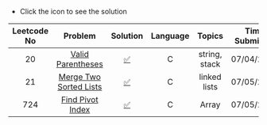 * Click the icon to see the solution

|Leetcode No|Problem    |Solution   |Language|Topics|Time Submitted|
|:-----------:|:-----------:|:-----------:|:--------------:|:--------------:|:--------------:|
|20         |[Valid Parentheses](https://leetcode.com/problems/valid-parentheses/)|[✅](https://github.com/meteahmetyakar/leetcode-problems/blob/main/problems/2.Valid%20Parantheses/solution.c)|C|string, stack|07/04/2022|
|21|[Merge Two Sorted Lists](https://leetcode.com/problems/merge-two-sorted-lists/)|[✅](https://github.com/meteahmetyakar/leetcode-problems/tree/main/problems/3.Merge%20Two%20Sorted%20Lists/solution.c)|C|linked lists|07/05/2022|
|724|[Find Pivot Index](https://leetcode.com/problems/find-pivot-index/)|[✅](https://github.com/meteahmetyakar/leetcode-problems/tree/main/problems/4.Find%20Pivot%20Index/solution.c)|C|Array|07/05/2022|
